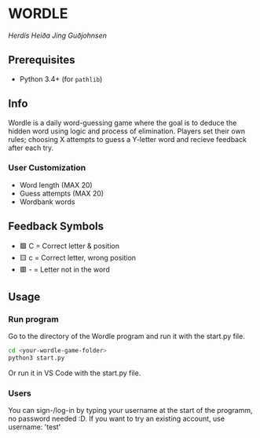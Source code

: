 # WORDLE
*Herdís Heiða Jing Guðjohnsen*

## Prerequisites
- Python 3.4+ (for `pathlib`)  


## Info
Wordle is a daily word-guessing game where the goal is to deduce the hidden word using logic and process of elimination. Players set their own rules; choosing X attempts to guess a Y-letter word and recieve feedback after each try.


### User Customization
* Word length (MAX 20)
* Guess attempts (MAX 20)
* Wordbank words

## Feedback Symbols  
* 🟩 C = Correct letter & position  
* 🟨 c = Correct letter, wrong position  
* 🟥 - = Letter not in the word  


## Usage
### Run program
Go to the directory of the Wordle program and run it with the start.py file.
```bash
cd <your-wordle-game-folder>
python3 start.py
```
Or run it in VS Code with the start.py file.

### Users
You can sign-/log-in by typing your username at the start of the programm, no password needed :D.
If you want to try an existing account, use username: 'test'